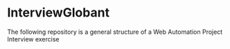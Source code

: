# InterviewGlobant
The following repository is a general structure of a Web Automation Project Interview exercise
